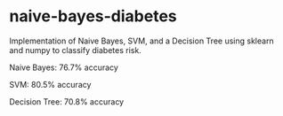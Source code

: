 # naive-bayes-diabetes
Implementation of Naive Bayes, SVM, and a Decision Tree using sklearn and numpy to classify diabetes risk.

Naive Bayes: 76.7% accuracy

SVM: 80.5% accuracy

Decision Tree: 70.8% accuracy
